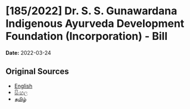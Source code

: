 # [185/2022] Dr. S. S. Gunawardana Indigenous Ayurveda Development Foundation (Incorporation) - Bill

**Date:** 2022-03-24

## Original Sources

- [English](https://documents.gov.lk/view/bills/2022/3/185-2022_E.pdf)
- [සිංහල](https://documents.gov.lk/view/bills/2022/3/185-2022_S.pdf)
- [தமிழ்](https://documents.gov.lk/view/bills/2022/3/185-2022_T.pdf)
